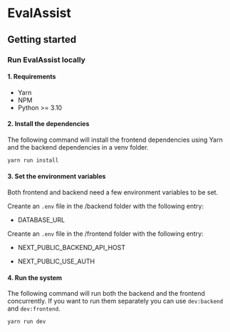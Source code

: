 # EvalAssist

<!-- Build Status, is a great thing to have at the top of your repository, it shows that you take your CI/CD as first class citizens -->
<!-- [![Build Status](https://travis-ci.org/jjasghar/ibm-cloud-cli.svg?branch=master)](https://travis-ci.org/jjasghar/ibm-cloud-cli) -->

<!-- Not always needed, but a scope helps the user understand in a short sentance like below, why this repo exists -->

## Getting started

### Run EvalAssist locally

#### 1. Requirements

* Yarn
* NPM
* Python >= 3.10

#### 2. Install the dependencies

The following command will install the frontend dependencies using Yarn and the backend dependencies in a venv folder.

```bash
yarn run install
```

#### 3. Set the environment variables

Both frontend and backend need a few environment variables to be set.

Creante an `.env` file in the /backend folder with the following entry:

* DATABASE_URL

Creante an `.env` file in the /frontend folder with the following entry:

* NEXT_PUBLIC_BACKEND_API_HOST

* NEXT_PUBLIC_USE_AUTH

#### 4. Run the system

The following command will run both the backend and the frontend concurrently. If you want to run them separately you can use `dev:backend` and `dev:frontend`.

```bash
yarn run dev
```
